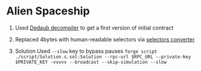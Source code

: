 # **Alien Spaceship**
1) Used [Dedaub decompiler](https://app.dedaub.com/decompile?md5=60cad9a4c1fe82b05f6591dcceb5ecdb) to get a first version of initial contract

2) Replaced 4bytes with human-readable selectors via [selectors converter](https://www.4byte.directory/)

3) Solution
Used `--slow` key to bypass pauses
`forge script ./script/Solution.s.sol:Solution --rpc-url $RPC_URL --private-key $PRIVATE_KEY -vvvvv --broadcast --skip-simulation --slow`